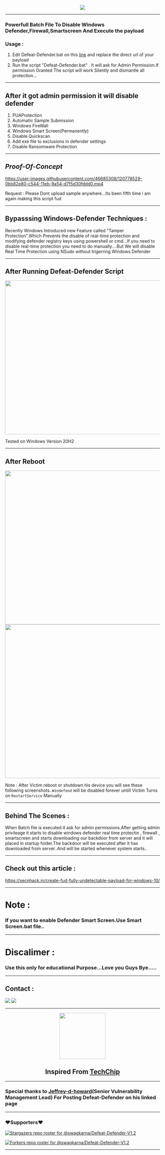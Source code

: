 <p align="center">
  <img src="https://raw.githubusercontent.com/swagkarna/hack/master/cooltext385792501049264.png?token=ALEFY7EKFFL3UVE6KRZPK6DAXHCIW"></img>
</p>

---
### Powerfull Batch File To Disable Windows Defender,Firewall,Smartscreen And Execute the payload 
### Usage :
1. Edit Defeat-Defender.bat on this <a href="https://github.com/swagkarna/Defeat-Defender-V1.2/blob/d0dc3ff2fd0982548cb352d814d03062bf719c8f/Defeat-Defender.bat#L81">line</a>  and replace the direct url of your payload
2. Run the script "Defeat-Defender.bat" . It will ask for Admin Permission.If permission Granted The script will work Silently and dismantle all protection...
---
## After it got admin permission it will disable defender 
 1. PUAProtection 
 2. Automatic Sample Submission
 3. Windows FireWall
 4. Windows Smart Screen(Permanently)
 5. Disable Quickscan
6. Add exe file  to exclusions in defender settings
7. Disable Ransomware Protection
---

##  *Proof-Of-Concept*

https://user-images.githubusercontent.com/46685308/120778529-0bb82e80-c544-11eb-9a54-d7f5d30fddd0.mp4

 Request : Please Dont upload sample anywhere...Its been fifth time i am again making this script fud 
 
---


## Bypasssing Windows-Defender Techniques :


Recently Windows Introduced new Feature called "Tamper Protection".Which Prevents the disable of real-time protection and modifying defender registry keys using powershell or cmd...If you need to disable real-time protection you need to do manually....But We will disable Real Time Protection using NSudo without trigerring Windows Defender

---
## After Running Defeat-Defender Script
<p align="left">
   <img src="https://raw.githubusercontent.com/swagkarna/Defeat-Defender/main/Screenshot%20(122).png" width=750px height=500px>
   </p>
   
Tested on Windows Version 20H2

---

## After Reboot
<p align="left">
   <img src="https://raw.githubusercontent.com/swagkarna/Defeat-Defender/main/Screenshot%20(111).png" width=750px height=500px>
   <img src="https://raw.githubusercontent.com/swagkarna/Defeat-Defender/main/Screenshot%20(112).png" width=750px height=500px>
 </p>
 
 Note : After Victim reboot or shutdown his device you will see these following screenshots..`Windefend` will be disabled forever untill Victim Turns on `RestartService` Manually

---
## Behind The Scenes :

 When Batch file is executed it ask for admin permissions.After getting admin privileage it starts to disable windows defender real time protectin , firewall , smartscreen and starts  downloading our backdoor from server and it will placed in startup folder.The backdoor will be executed after it has downloaded from server..And will be started whenever system starts..
 
 
---
## Check out this article :
 https://secnhack.in/create-fud-fully-undetectable-payload-for-windows-10/
 
---

# Note :
### If you want to enable Defender Smart Screen.Use Smart Screen.bat file..
---
# Discalimer :
### Use this only for educational Purpose...Love you Guys Bye.....

---

## Contact :
<a href=mailto:swagkarna@gmail.com><img src="https://img.shields.io/badge/Gmail-swagkarna-green?style=for-the-badge" /></a>
<a href=https://twitter.com/swagkarna><img src="https://img.shields.io/badge/Twitter-@swagkarna-blue?style=for-the-badge" /></a>

---
<p align="center">  
<img src="https://raw.githubusercontent.com/swagkarna/Defeat-Defender/main/42796435.png" width="150px" height="150px"></img>
</p>
<h2 align="center">Inspired From <a href="https://www.youtube.com/channel/UCYS9sTrPpcIVDxz2yVPbuLw">TechChip</a></h2>

---

### Special thanks to  <a href="https://www.linkedin.com/posts/jeffrey-d-howard-6b578225_defeat-defender-powerful-batch-script-to-activity-6792216498413944832-mWEa">Jeffrey-d-howard</a>(Senior Vulnerability Management Lead) For Posting Defeat-Defender on his linked page

---
### ❤️Supporters❤️
[![Stargazers repo roster for @swagkarna/Defeat-Defender-V1.2](https://reporoster.com/stars/swagkarna/Defeat-Defender-V1.2)](https://github.com/swagkarna/Defeat-Defender/stargazers)

[![Forkers repo roster for @swagkarna/Defeat-Defender-V1.2](https://reporoster.com/forks/swagkarna/Defeat-Defender-V1.2)](https://github.com/swagkarna/Defeat-Defender/network/members)

---

